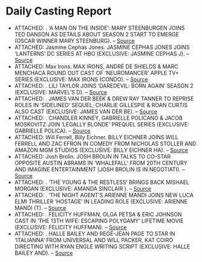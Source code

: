 # Daily Casting Report

- ATTACHED: . ‘A MAN ON THE INSIDE’: MARY STEENBURGEN JOINS TED DANSON AS DETAILS ABOUT SEASON 2 START TO EMERGE (OSCAR WINNER MARY STEENBURG). – [Source](https://deadline.com/2025/03/a-man-on-the-inside-mary-steenburgen-cast-season-2-details-1236353204/)
- ATTACHED: Jasmine Cephas Jones. JASMINE CEPHAS JONES JOINS ‘LANTERNS’ DC SERIES AT HBO (EXCLUSIVE: JASMINE CEPHAS J). – [Source](https://deadline.com/2025/03/jasmine-cephas-jones-lanterns-dc-series-hbo-1236352659/)
- ATTACHED: Max Irons. MAX IRONS, ANDRÉ DE SHIELDS & MARC MENCHACA ROUND OUT CAST OF ‘NEUROMANCER’ APPLE TV+ SERIES (EXCLUSIVE: MAX IRONS (CONDO). – [Source](https://deadline.com/2025/03/max-irons-cast-neuromancer-apple-tv-series-1236352616/)
- ATTACHED: . LILI TAYLOR JOINS ‘DAREDEVIL: BORN AGAIN’ SEASON 2 (EXCLUSIVE: MARVEL&#8217;S D). – [Source](https://deadline.com/2025/03/lili-taylor-daredevil-born-again-season-2-marvel-disney-plus-1236350524/)
- ATTACHED: . JAMES VAN DER BEEK & DREW RAY TANNER TO REPRISE ROLES IN ‘SIDELINED’ SEQUEL; CHARLIE GILLESPIE & ROAN CURTIS ALSO CAST (EXCLUSIVE: JAMES VAN DER BE). – [Source](https://deadline.com/2025/03/james-van-der-beek-drew-ray-tanner-cast-sidelined-sequel-1236352552/)
- ATTACHED: . CHANDLER KINNEY, GABRIELLE POLICANO & JACOB MOSKOVITZ JOIN ‘LEGALLY BLONDE’ PREQUEL SERIES (EXCLUSIVE: GABRIELLE POLICA). – [Source](https://deadline.com/2025/03/chandler-kinney-gabrielle-policano-jacob-moskovitz-elle-1236351957/)
- ATTACHED: Will Ferrell, Billy Eichner. BILLY EICHNER JOINS WILL FERRELL AND ZAC EFRON IN COMEDY FROM NICHOLAS STOLLER AND AMAZON MGM STUDIOS (EXCLUSIVE: BILLY EICHNER HA). – [Source](https://deadline.com/2025/03/billy-eichner-will-ferrell-zac-efron-1236351932/)
- ATTACHED: Josh Brolin. JOSH BROLIN IN TALKS TO CO-STAR OPPOSITE AUSTIN ABRAMS IN ‘WHALEFALL’ FROM 20TH CENTURY AND IMAGINE ENTERTAINMENT (JOSH BROLIN IS IN NEGOTIATI). – [Source](https://deadline.com/2025/03/josh-brolin-austin-abrams-whalefall-1236351883/)
- ATTACHED: . ‘THE YOUNG & THE RESTLESS’ BRINGS BACK MISHAEL MORGAN (EXCLUSIVE: AMANDA SINCLAIR ). – [Source](https://deadline.com/2025/03/the-young-and-the-restless-brings-back-mishael-morgan-1236352296/)
- ATTACHED: . ‘THE NIGHT AGENT’S ARIENNE MANDI JOINS NEW LUCA ELMI THRILLER ‘HOSTAGE’ IN LEADING ROLE (EXCLUSIVE: ARIENNE MANDI (T). – [Source](https://deadline.com/2025/03/arienne-mandi-cast-luca-elmi-thriller-hostage-1236351871/)
- ATTACHED: . FELICITY HUFFMAN, OLGA PETSA & ERIC JOHNSON CAST IN ‘THE 13TH WIFE: ESCAPING POLYGAMY’ LIFETIME MOVIE (EXCLUSIVE: FELICITY HUFFMAN). – [Source](https://deadline.com/2025/03/felicity-huffman-the-13th-wife-escaping-polygamy-lifetime-1236351469/)
- ATTACHED: . HALLE BAILEY AND REGÉ-JEAN PAGE TO STAR IN ‘ITALIANNA’ FROM UNIVERSAL AND WILL PACKER, KAT COIRO DIRECTING WITH RYAN ENGLE WRITING SCRIPT (EXCLUSIVE: HALLE BAILEY AND). – [Source](https://deadline.com/2025/03/halle-bailey-rege-jean-page-italianna-kat-coiro-1236351869/)
